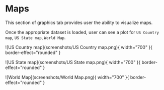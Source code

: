 # Maps

This section of graphics tab provides user the ability to visualize maps. 

Once the appropriate dataset is loaded, user can see a plot for `US Country map`, `US State map`, `World Map`.

![US Country map](screenshots/US Country map.png){ width="700" }{ border-effect="rounded" }

![US State map](screenshots/US State map.png){ width="700" }{ border-effect="rounded" }

![World Map](screenshots/World Map.png){ width="700" }{ border-effect="rounded" }
